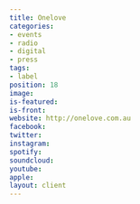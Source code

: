 ```yaml
---
title: Onelove
categories:
- events
- radio
- digital
- press
tags:
- label
position: 18
image: 
is-featured: 
is-front: 
website: http://onelove.com.au
facebook: 
twitter: 
instagram: 
spotify: 
soundcloud: 
youtube: 
apple: 
layout: client
---
```


